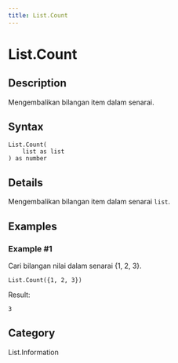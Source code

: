 ```yaml
---
title: List.Count
---
```


# List.Count


## Description

Mengembalikan bilangan item dalam senarai.


## Syntax

```powerquery
List.Count(
    list as list
) as number
```


## Details

Mengembalikan bilangan item dalam senarai <code>list</code>.


## Examples

### Example #1 
Cari bilangan nilai dalam senarai \{1, 2, 3}.
```powerquery
List.Count({1, 2, 3})
```

Result: 
```powerquery
3
```




## Category
List.Information
